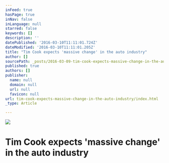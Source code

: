```yaml
---
inFeed: true
hasPage: true
inNav: false
inLanguage: null
starred: false
keywords: []
description: ''
datePublished: '2016-03-10T11:11:01.724Z'
dateModified: '2016-03-10T11:11:01.205Z'
title: "Tim Cook expects 'massive change' in the auto industry"
author: []
sourcePath: _posts/2016-03-09-tim-cook-expects-massive-change-in-the-auto-industry.md
published: true
authors: []
publisher:
  name: null
  domain: null
  url: null
  favicon: null
url: tim-cook-expects-massive-change-in-the-auto-industry/index.html
_type: Article

---
```

![](https://the-grid-user-content.s3-us-west-2.amazonaws.com/f3752850-73a1-4af6-8bed-fc758ffd132a.jpg)

# Tim Cook expects 'massive change' in the auto industry